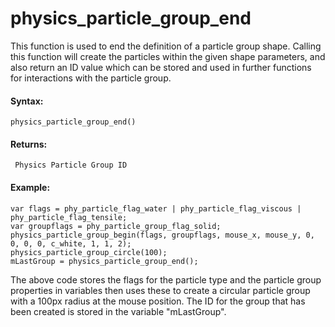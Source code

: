 # physics_particle_group_end

This function is used to end the definition of a particle group shape.
Calling this function will create the particles within the given shape
parameters, and also return an ID value which can be stored and used in
further functions for interactions with the particle group.

#### Syntax:

``` gml
physics_particle_group_end()
```

#### Returns:

``` gml
 Physics Particle Group ID
```

#### Example:

``` gml
var flags = phy_particle_flag_water | phy_particle_flag_viscous | phy_particle_flag_tensile;
var groupflags = phy_particle_group_flag_solid;
physics_particle_group_begin(flags, groupflags, mouse_x, mouse_y, 0, 0, 0, 0, c_white, 1, 1, 2);
physics_particle_group_circle(100);
mLastGroup = physics_particle_group_end();
```

The above code stores the flags for the particle type and the particle
group properties in variables then uses these to create a circular
particle group with a 100px radius at the mouse position. The ID for the
group that has been created is stored in the variable "mLastGroup".
